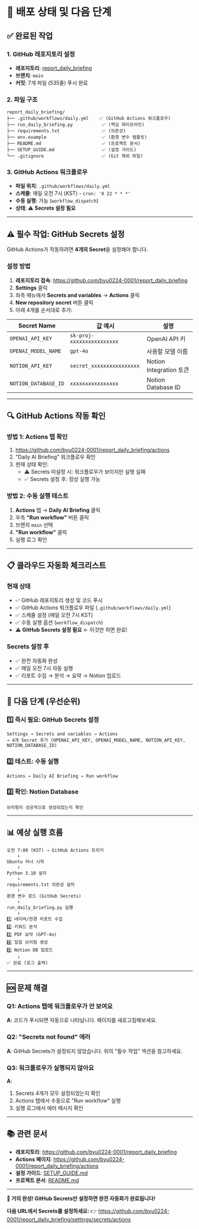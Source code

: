 # 🚀 배포 상태 및 다음 단계

## ✅ 완료된 작업

### 1. GitHub 레포지토리 설정
- **레포지토리**: [report_daily_briefing](https://github.com/byu0224-0001/report_daily_briefing)
- **브랜치**: `main`
- **커밋**: 7개 파일 (535줄) 푸시 완료

### 2. 파일 구조
```
report_daily_briefing/
├── .github/workflows/daily.yml    ✅ (GitHub Actions 워크플로우)
├── run_daily_briefing.py           ✅ (핵심 파이프라인)
├── requirements.txt                ✅ (의존성)
├── env.example                     ✅ (환경 변수 템플릿)
├── README.md                       ✅ (프로젝트 문서)
├── SETUP_GUIDE.md                  ✅ (설정 가이드)
└── .gitignore                      ✅ (Git 제외 파일)
```

### 3. GitHub Actions 워크플로우
- **파일 위치**: `.github/workflows/daily.yml`
- **스케줄**: 매일 오전 7시 (KST) - `cron: '0 22 * * *'`
- **수동 실행**: 가능 (`workflow_dispatch`)
- **상태**: ⚠️ **Secrets 설정 필요**

---

## ⚠️ 필수 작업: GitHub Secrets 설정

GitHub Actions가 작동하려면 **4개의 Secret**을 설정해야 합니다.

### 설정 방법

1. **레포지토리 접속**: https://github.com/byu0224-0001/report_daily_briefing
2. **Settings** 클릭
3. 좌측 메뉴에서 **Secrets and variables** → **Actions** 클릭
4. **New repository secret** 버튼 클릭
5. 아래 4개를 순서대로 추가:

| Secret Name             | 값 예시                                | 설명                      |
|-------------------------|----------------------------------------|---------------------------|
| `OPENAI_API_KEY`        | `sk-proj-xxxxxxxxxxxxxxxx`             | OpenAI API 키             |
| `OPENAI_MODEL_NAME`     | `gpt-4o`                               | 사용할 모델 이름          |
| `NOTION_API_KEY`        | `secret_xxxxxxxxxxxxxxxx`              | Notion Integration 토큰   |
| `NOTION_DATABASE_ID`    | `xxxxxxxxxxxxxxxx`                     | Notion Database ID        |

---

## 🔍 GitHub Actions 작동 확인

### 방법 1: Actions 탭 확인
1. https://github.com/byu0224-0001/report_daily_briefing/actions
2. "Daily AI Briefing" 워크플로우 확인
3. 현재 상태 확인:
   - ⚠️ Secrets 미설정 시: 워크플로우가 보이지만 실행 실패
   - ✅ Secrets 설정 후: 정상 실행 가능

### 방법 2: 수동 실행 테스트
1. **Actions** 탭 → **Daily AI Briefing** 클릭
2. 우측 **"Run workflow"** 버튼 클릭
3. 브랜치 `main` 선택
4. **"Run workflow"** 클릭
5. 실행 로그 확인

---

## 📋 클라우드 자동화 체크리스트

### 현재 상태
- ✅ GitHub 레포지토리 생성 및 코드 푸시
- ✅ GitHub Actions 워크플로우 파일 (`.github/workflows/daily.yml`)
- ✅ 스케줄 설정 (매일 오전 7시 KST)
- ✅ 수동 실행 옵션 (`workflow_dispatch`)
- ⚠️ **GitHub Secrets 설정 필요** ← 이것만 하면 완료!

### Secrets 설정 후
- ✅ 완전 자동화 완성
- ✅ 매일 오전 7시 자동 실행
- ✅ 리포트 수집 → 분석 → 요약 → Notion 업로드

---

## 🎯 다음 단계 (우선순위)

### 1️⃣ **즉시 필요**: GitHub Secrets 설정
```
Settings → Secrets and variables → Actions
→ 4개 Secret 추가 (OPENAI_API_KEY, OPENAI_MODEL_NAME, NOTION_API_KEY, NOTION_DATABASE_ID)
```

### 2️⃣ **테스트**: 수동 실행
```
Actions → Daily AI Briefing → Run workflow
```

### 3️⃣ **확인**: Notion Database
```
브리핑이 성공적으로 생성되었는지 확인
```

---

## 📊 예상 실행 흐름

```
오전 7:00 (KST) → GitHub Actions 트리거
    ↓
Ubuntu 러너 시작
    ↓
Python 3.10 설치
    ↓
requirements.txt 의존성 설치
    ↓
환경 변수 로드 (GitHub Secrets)
    ↓
run_daily_briefing.py 실행
    ↓
1️⃣ 네이버/한경 리포트 수집
2️⃣ 키워드 분석
3️⃣ PDF 요약 (GPT-4o)
4️⃣ 일일 브리핑 생성
5️⃣ Notion DB 업로드
    ↓
✅ 완료 (로그 출력)
```

---

## 🆘 문제 해결

### Q1: Actions 탭에 워크플로우가 안 보여요
**A**: 코드가 푸시되면 자동으로 나타납니다. 페이지를 새로고침해보세요.

### Q2: "Secrets not found" 에러
**A**: GitHub Secrets가 설정되지 않았습니다. 위의 "필수 작업" 섹션을 참고하세요.

### Q3: 워크플로우가 실행되지 않아요
**A**: 
1. Secrets 4개가 모두 설정되었는지 확인
2. Actions 탭에서 수동으로 "Run workflow" 실행
3. 실행 로그에서 에러 메시지 확인

---

## 📚 관련 문서

- **레포지토리**: https://github.com/byu0224-0001/report_daily_briefing
- **Actions 페이지**: https://github.com/byu0224-0001/report_daily_briefing/actions
- **설정 가이드**: [SETUP_GUIDE.md](./SETUP_GUIDE.md)
- **프로젝트 문서**: [README.md](./README.md)

---

**🎉 거의 완성! GitHub Secrets만 설정하면 완전 자동화가 완료됩니다!**

**다음 URL에서 Secrets를 설정하세요:**
👉 https://github.com/byu0224-0001/report_daily_briefing/settings/secrets/actions


